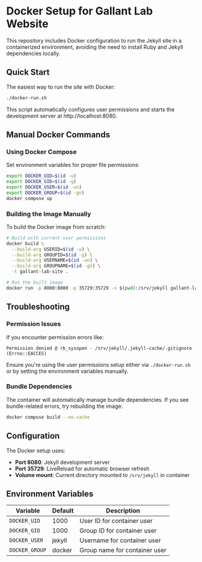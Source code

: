 # Docker Setup for Gallant Lab Website

This repository includes Docker configuration to run the Jekyll site in a containerized environment, avoiding the need to install Ruby and Jekyll dependencies locally.

## Quick Start

The easiest way to run the site with Docker:

```bash
./docker-run.sh
```

This script automatically configures user permissions and starts the development server at http://localhost:8080.

## Manual Docker Commands

### Using Docker Compose

Set environment variables for proper file permissions:

```bash
export DOCKER_UID=$(id -u)
export DOCKER_GID=$(id -g)
export DOCKER_USER=$(id -un)
export DOCKER_GROUP=$(id -gn)
docker compose up
```

### Building the Image Manually

To build the Docker image from scratch:

```bash
# Build with current user permissions
docker build \
  --build-arg USERID=$(id -u) \
  --build-arg GROUPID=$(id -g) \
  --build-arg USERNAME=$(id -un) \
  --build-arg GROUPNAME=$(id -gn) \
  -t gallant-lab-site .

# Run the built image
docker run -p 8080:8080 -p 35729:35729 -v $(pwd):/srv/jekyll gallant-lab-site
```

## Troubleshooting

### Permission Issues

If you encounter permission errors like:

```
Permission denied @ rb_sysopen - /srv/jekyll/.jekyll-cache/.gitignore (Errno::EACCES)
```

Ensure you're using the user permissions setup either via `./docker-run.sh` or by setting the environment variables manually.

### Bundle Dependencies

The container will automatically manage bundle dependencies. If you see bundle-related errors, try rebuilding the image:

```bash
docker compose build --no-cache
```

## Configuration

The Docker setup uses:

- **Port 8080**: Jekyll development server
- **Port 35729**: LiveReload for automatic browser refresh
- **Volume mount**: Current directory mounted to `/srv/jekyll` in container

## Environment Variables

| Variable       | Default | Description                   |
| -------------- | ------- | ----------------------------- |
| `DOCKER_UID`   | 1000    | User ID for container user    |
| `DOCKER_GID`   | 1000    | Group ID for container user   |
| `DOCKER_USER`  | jekyll  | Username for container user   |
| `DOCKER_GROUP` | docker  | Group name for container user |
